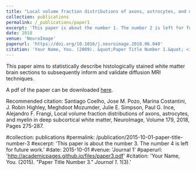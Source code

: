 ```yaml
---
title: "Local volume fraction distributions of axons, astrocytes, and myelin in deep subcortical white matter"
collection: publications
permalink: /_publications/paper1
excerpt: 'This paper is about the number 1. The number 2 is left for future work.'
date: 2018
venue: 'NeuroImage'
paperurl: 'https://doi.org/10.1016/j.neuroimage.2018.06.040'
citation: 'Your Name, You. (2009). &quot;Paper Title Number 1.&quot; <i>Journal 1</i>. 1(1).'
---
```


This paper aims to statistically describe histologically stained white matter brain sections to subsequently inform and validate diffusion MRI techniques.

A pdf of the paper can be downloaded [here](https://github.com/santiagocoelho/santiagocoelho.github.io/files/7991222/paper1.pdf).

Recommended citation: Santiago Coelho, Jose M. Pozo, Marina Costantini, J. Robin Highley, Meghdoot Mozumder, Julie E. Simpson, Paul G. Ince, Alejandro F. Frangi, Local volume fraction distributions of axons, astrocytes, and myelin in deep subcortical white matter, NeuroImage, Volume 179, 2018, Pages 275-287.


#collection: publications
#permalink: /publication/2015-10-01-paper-title-number-3
#excerpt: 'This paper is about the number 3. The number 4 is left for future work.'
#date: 2015-10-01
#venue: 'Journal 1'
#paperurl: 'http://academicpages.github.io/files/paper3.pdf'
#citation: 'Your Name, You. (2015). &quot;Paper Title Number 3.&quot; <i>Journal 1</i>. 1(3).'

